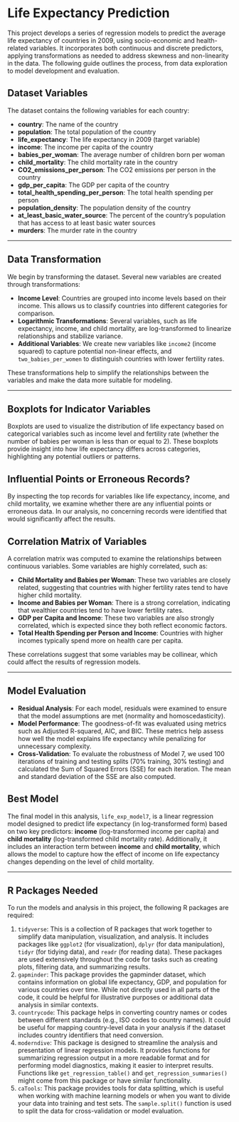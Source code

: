 # Life Expectancy Prediction

This project develops a series of regression models to predict the average life expectancy of countries in 2009, using socio-economic and health-related variables. It incorporates both continuous and discrete predictors, applying transformations as needed to address skewness and non-linearity in the data. The following guide outlines the process, from data exploration to model development and evaluation.

## Dataset Variables

The dataset contains the following variables for each country:

-	**country**: The name of the country
- **population**: The total population of the country
- **life_expectancy**: The life expectancy in 2009 (target variable)
- **income**: The income per capita of the country
- **babies_per_woman**: The average number of children born per woman
- **child_mortality**: The child mortality rate in the country
- **CO2_emissions_per_person**: The CO2 emissions per person in the country
- **gdp_per_capita**: The GDP per capita of the country
- **total_health_spending_per_person**: The total health spending per person
- **population_density**: The population density of the country
- **at_least_basic_water_source**: The percent of the country’s population that has access to at least basic water sources
- **murders**: The murder rate in the country

---

## Data Transformation

We begin by transforming the dataset. Several new variables are created through transformations:

- **Income Level**: Countries are grouped into income levels based on their income. This allows us to classify countries into different categories for comparison.
- **Logarithmic Transformations**: Several variables, such as life expectancy, income, and child mortality, are log-transformed to linearize relationships and stabilize variance.
- **Additional Variables**: We create new variables like `income2` (income squared) to capture potential non-linear effects, and `two_babies_per_women` to distinguish countries with lower fertility rates.

These transformations help to simplify the relationships between the variables and make the data more suitable for modeling.

---

## Boxplots for Indicator Variables

Boxplots are used to visualize the distribution of life expectancy based on categorical variables such as income level and fertility rate (whether the number of babies per woman is less than or equal to 2). These boxplots provide insight into how life expectancy differs across categories, highlighting any potential outliers or patterns.

## Influential Points or Erroneous Records?

By inspecting the top records for variables like life expectancy, income, and child mortality, we examine whether there are any influential points or erroneous data. In our analysis, no concerning records were identified that would significantly affect the results.

## Correlation Matrix of Variables

A correlation matrix was computed to examine the relationships between continuous variables. Some variables are highly correlated, such as:

- **Child Mortality and Babies per Woman**: These two variables are closely related, suggesting that countries with higher fertility rates tend to have higher child mortality.
- **Income and Babies per Woman**: There is a strong correlation, indicating that wealthier countries tend to have lower fertility rates.
- **GDP per Capita and Income**: These two variables are also strongly correlated, which is expected since they both reflect economic factors.
- **Total Health Spending per Person and Income**: Countries with higher incomes typically spend more on health care per capita.

These correlations suggest that some variables may be collinear, which could affect the results of regression models.

---

## Model Evaluation

- **Residual Analysis**: For each model, residuals were examined to ensure that the model assumptions are met (normality and homoscedasticity).
- **Model Performance**: The goodness-of-fit was evaluated using metrics such as Adjusted R-squared, AIC, and BIC. These metrics help assess how well the model explains life expectancy while penalizing for unnecessary complexity.
- **Cross-Validation**: To evaluate the robustness of Model 7, we used 100 iterations of training and testing splits (70% training, 30% testing) and calculated the Sum of Squared Errors (SSE) for each iteration. The mean and standard deviation of the SSE are also computed.

## Best Model

The final model in this analysis, `life_exp_model7`, is a linear regression model designed to predict life expectancy (in log-transformed form) based on two key predictors: **income** (log-transformed income per capita) and **child mortality** (log-transformed child mortality rate). Additionally, it includes an interaction term between **income** and **child mortality**, which allows the model to capture how the effect of income on life expectancy changes depending on the level of child mortality.

---

## R Packages Needed

To run the models and analysis in this project, the following R packages are required:
1. `tidyverse`: This is a collection of R packages that work together to simplify data manipulation, visualization, and analysis. It includes packages like `ggplot2` (for visualization), `dplyr` (for data manipulation), `tidyr` (for tidying data), and `readr` (for reading data). These packages are used extensively throughout the code for tasks such as creating plots, filtering data, and summarizing results.
2. `gapminder`: This package provides the gapminder dataset, which contains information on global life expectancy, GDP, and population for various countries over time. While not directly used in all parts of the code, it could be helpful for illustrative purposes or additional data analysis in similar contexts.
3. `countrycode`: This package helps in converting country names or codes between different standards (e.g., ISO codes to country names). It could be useful for mapping country-level data in your analysis if the dataset includes country identifiers that need conversion.
4. `moderndive`: This package is designed to streamline the analysis and presentation of linear regression models. It provides functions for summarizing regression output in a more readable format and for performing model diagnostics, making it easier to interpret results. Functions like `get_regression_table()` and `get_regression_summaries()` might come from this package or have similar functionality.
5. `caTools`: This package provides tools for data splitting, which is useful when working with machine learning models or when you want to divide your data into training and test sets. The `sample.split()` function is used to split the data for cross-validation or model evaluation.
